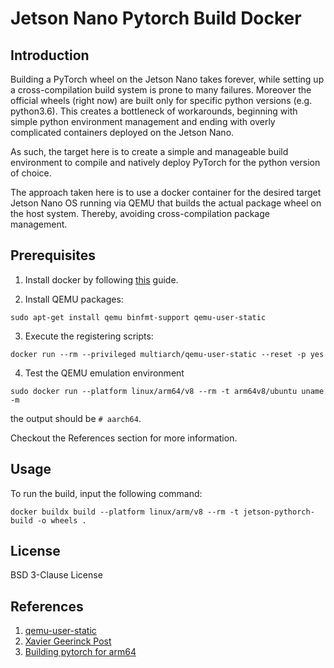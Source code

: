# Jetson Nano Pytorch Build Docker

## Introduction

Building a PyTorch wheel on the Jetson Nano takes forever, while setting up a cross-compilation build system is prone to many failures. Moreover the official wheels (right now) are built only for specific python versions (e.g. python3.6). This creates a bottleneck of workarounds, beginning with simple python environment management and ending with overly complicated containers deployed on the Jetson Nano.

As such, the target here is to create a simple and manageable build environment to compile and natively deploy PyTorch for the python version of choice.

The approach taken here is to use a docker container for the desired target Jetson Nano OS running via QEMU that builds the actual package wheel on the host system. Thereby, avoiding cross-compilation package management.

## Prerequisites

1. Install docker by following [this](https://docs.docker.com/engine/install/ubuntu/) guide.

2. Install QEMU packages:

  ```
  sudo apt-get install qemu binfmt-support qemu-user-static
  ```
3. Execute the registering scripts:
  ```
  docker run --rm --privileged multiarch/qemu-user-static --reset -p yes
  ```
4. Test the QEMU emulation environment

  ```
  sudo docker run --platform linux/arm64/v8 --rm -t arm64v8/ubuntu uname -m
  ```
the output should be `# aarch64`.

Checkout the References section for more information.

## Usage

To run the build, input the following command:
  ```
  docker buildx build --platform linux/arm/v8 --rm -t jetson-pythorch-build -o wheels .
  ```
## License

BSD 3-Clause License

## References
1. [qemu-user-static](https://github.com/multiarch/qemu-user-static)
2. [Xavier Geerinck Post](https://xaviergeerinck.com/post/2021/11/25/infrastructure-nvidia-ai-nvidia-building-pytorch)
3. [Building pytorch for arm64](https://github.com/soerensen3/buildx-pytorch-jetson)
